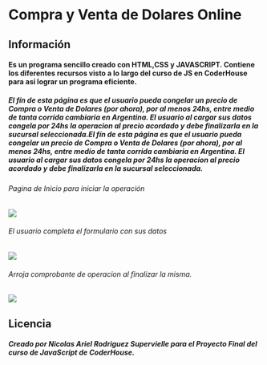 # Compra y Venta de Dolares Online

## Información

#### Es un programa sencillo creado con HTML,CSS y JAVASCRIPT. Contiene los diferentes recursos visto a lo largo del curso de JS en CoderHouse para asi lograr un programa eficiente.

##### El fín de esta página es que el usuario pueda congelar un precio de Compra o Venta de Dolares (por ahora), por al menos 24hs, entre medio de tanta corrida cambiaria en Argentina. El usuario al cargar sus datos congela por 24hs la operacion al precio acordado y debe finalizarla en la sucursal seleccionada.El fín de esta página es que el usuario pueda congelar un precio de Compra o Venta de Dolares (por ahora), por al menos 24hs, entre medio de tanta corrida cambiaria en Argentina. El usuario al cargar sus datos congela por 24hs la operacion al precio acordado y debe finalizarla en la sucursal seleccionada.

###### Pagina de Inicio para iniciar la operación
![](https://i.postimg.cc/5yZ8FRyS/Pantallazo-23-05-2023-06-41-44.png)

###### El usuario completa el formulario con sus datos
![](https://i.postimg.cc/pXWmsxb5/Pantallazo-23-05-2023-06-41-23.png)

###### Arroja comprobante de operacion al finalizar la misma.
![](https://i.postimg.cc/kGjp39jX/Pantallazo-23-05-2023-06-40-55.png)

## Licencia

##### Creado por Nicolas Ariel Rodriguez Supervielle para el Proyecto Final del curso de JavaScript de CoderHouse.